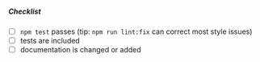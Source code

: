 <!--
Thank you for your pull request!

Please provide a description above and review the requirements below.

Bug fixes and new features should include tests whenever possible.
-->

##### Checklist
<!-- Remove items that do not apply. For completed items, change [ ] to [x]. -->

- [ ] `npm test` passes (tip: `npm run lint:fix` can correct most style issues)
- [ ] tests are included
- [ ] documentation is changed or added

